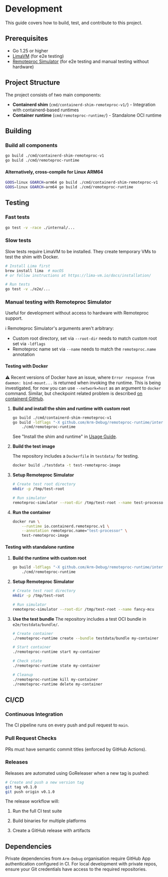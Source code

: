 # Development

This guide covers how to build, test, and contribute to this project.

## Prerequisites

- Go 1.25 or higher
- [LimaVM](https://lima-vm.io) (for e2e testing)
- [Remoteproc Simulator](https://github.com/Arm-Debug/remoteproc-simulator) (for e2e testing and manual testing without hardware)

## Project Structure

The project consists of two main components:

- **Containerd shim** (`cmd/containerd-shim-remoteproc-v1/`) - Integration with containerd-based runtimes
- **Container runtime** (`cmd/remoteproc-runtime/`) - Standalone OCI runtime

## Building

### Build all components

```bash
go build ./cmd/containerd-shim-remoteproc-v1
go build ./cmd/remoteproc-runtime
```

#### Alternatively, cross-compile for Linux ARM64

```bash
GOOS=linux GOARCH=arm64 go build ./cmd/containerd-shim-remoteproc-v1
GOOS=linux GOARCH=arm64 go build ./cmd/remoteproc-runtime
```

## Testing

### Fast tests

```bash
go test -v -race ./internal/...
```

### Slow tests

Slow tests require LimaVM to be installed. They create temporary VMs to test the shim with Docker.

```bash
# Install Lima first
brew install lima  # macOS
# or follow instructions at https://lima-vm.io/docs/installation/

# Run tests
go test -v ./e2e/...
```

### Manual testing with Remoteproc Simulator

Useful for development without access to hardware with Remoteproc support.

ℹ️ Remoteproc Simulator's arguments aren't arbitrary:

  - Custom root directory, set via `--root-dir` needs to match custom root set via `-ldflags`
  - Remoteproc name set via `--name` needs to match the `remoteproc.name` annotation


#### Testing with Docker

⚠️ Recent versions of Docker have an issue, where `Error response from daemon: bind-mount...` is returned when invoking the runtime. This is being investigated, for now you can use `--network=host` as an argument to `docker` command. Similar, but checkpoint related problem is described [on containerd GitHub](https://github.com/containerd/containerd/issues/12141).

1. **Build and install the shim and runtime with custom root**

    ```bash
    go build ./cmd/containerd-shim-remoteproc-v1
    go build -ldflags "-X github.com/Arm-Debug/remoteproc-runtime/internal/rootpath.prefix=/tmp/test-root" \
        ./cmd/remoteproc-runtime
    ```

    See "Install the shim and runtime" in [Usage Guide](USAGE.md).

1. **Build the test image** 

    The repository includes a `Dockerfile` in `testdata/` for testing.

    ```bash
    docker build ./testdata -t test-remoteproc-image
    ```

1. **Setup Remoteproc Simulator**
    ```bash
    # Create test root directory
    mkdir -p /tmp/test-root

    # Run simulator
    remoteproc-simulator --root-dir /tmp/test-root --name test-processor
    ```

1. **Run the container**
    ```bash
    docker run \
        --runtime io.containerd.remoteproc.v1 \
        --annotation remoteproc.name="test-processor" \
        test-remoteproc-image
    ```

#### Testing with standalone runtime

1. **Build the runtime with custom root**
    ```bash
    go build -ldflags "-X github.com/Arm-Debug/remoteproc-runtime/internal/rootpath.prefix=/tmp/test-root" \
        ./cmd/remoteproc-runtime
    ```

1. **Setup Remoteproc Simulator**
    ```bash
    # Create test root directory
    mkdir -p /tmp/test-root

    # Run simulator
    remoteproc-simulator --root-dir /tmp/test-root --name fancy-mcu
    ```

2. **Use the test bundle**
    The repository includes a test OCI bundle in `e2e/testdata/bundle/`.

    ```bash
    # Create container
    ./remoteproc-runtime create --bundle testdata/bundle my-container

    # Start container
    ./remoteproc-runtime start my-container

    # Check state
    ./remoteproc-runtime state my-container

    # Cleanup
    ./remoteproc-runtime kill my-container
    ./remoteproc-runtime delete my-container
    ```

## CI/CD

### Continuous Integration

The CI pipeline runs on every push and pull request to `main`.

### Pull Request Checks

PRs must have semantic commit titles (enforced by GitHub Actions).

### Releases

Releases are automated using GoReleaser when a new tag is pushed:

```bash
# Create and push a new version tag
git tag v0.1.0
git push origin v0.1.0
```

The release workflow will:

1. Run the full CI test suite

1. Build binaries for multiple platforms

1. Create a GitHub release with artifacts

## Dependencies

Private dependencies from `Arm-Debug` organisation require GitHub App authentication configured in CI. For local development with private repos, ensure your Git credentials have access to the required repositories.
